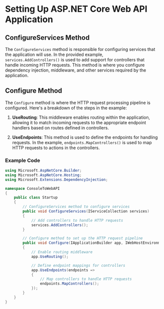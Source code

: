 # Setting Up ASP.NET Core Web API Application

## ConfigureServices Method

The `ConfigureServices` method is responsible for configuring services that the application will use. In the provided example, `services.AddControllers()` is used to add support for controllers that handle incoming HTTP requests. This method is where you configure dependency injection, middleware, and other services required by the application.

## Configure Method

The `Configure` method is where the HTTP request processing pipeline is configured. Here's a breakdown of the steps in the example:

1. **UseRouting**: This middleware enables routing within the application, allowing it to match incoming requests to the appropriate endpoint handlers based on routes defined in controllers.

2. **UseEndpoints**: This method is used to define the endpoints for handling requests. In the example, `endpoints.MapControllers()` is used to map HTTP requests to actions in the controllers.

### Example Code

```csharp
using Microsoft.AspNetCore.Builder;
using Microsoft.AspNetCore.Hosting;
using Microsoft.Extensions.DependencyInjection;

namespace ConsoleToWebAPI
{
    public class Startup
    {
        // ConfigureServices method to configure services
        public void ConfigureServices(IServiceCollection services)
        {
            // Add controllers to handle HTTP requests
            services.AddControllers();
        }

        // Configure method to set up the HTTP request pipeline
        public void Configure(IApplicationBuilder app, IWebHostEnvironment env)
        {
            // Enable routing middleware
            app.UseRouting();

            // Define endpoint mappings for controllers
            app.UseEndpoints(endpoints =>
            {
                // Map controllers to handle HTTP requests
                endpoints.MapControllers();
            });
        }
    }
}
